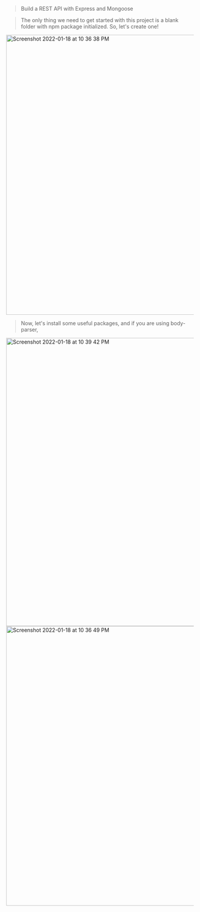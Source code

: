 >Build a REST API with Express and Mongoose

>The only thing we need to get started with this project is a blank folder with npm package initialized. So, let's create one!
<img width="751" alt="Screenshot 2022-01-18 at 10 36 38 PM" src="https://user-images.githubusercontent.com/55745745/149984595-a4b6ece1-ef96-4563-bc47-cc47e7825fc4.png">

>Now, let's install some useful packages, and if you are using body-parser,
<img width="773" alt="Screenshot 2022-01-18 at 10 39 42 PM" src="https://user-images.githubusercontent.com/55745745/149984986-34aa434c-fbbe-4631-8c73-0c56f75ffdc1.png">

<img width="750" alt="Screenshot 2022-01-18 at 10 36 49 PM" src="https://user-images.githubusercontent.com/55745745/149984612-085a1e6d-2083-4222-a1e0-3d4bb1443e4b.png">

